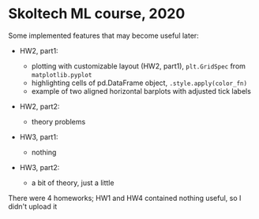 # Skoltech ML course, 2020

Some implemented features that may become useful later:  

* HW2, part1: 
    - plotting with customizable layout (HW2, part1), 
    `plt.GridSpec` from `matplotlib.pyplot`
    - highlighting cells of pd.DataFrame object, 
    `.style.apply(color_fn)`
    - example of two aligned horizontal barplots
    with adjusted tick labels
* HW2, part2:
    - theory problems

* HW3, part1:
    - nothing

* HW3, part2:
    - a bit of theory, just a little

There were 4 homeworks; 
HW1 and HW4 contained nothing useful, so I didn't upload it
